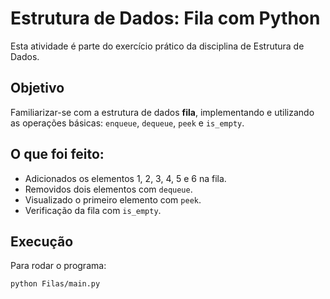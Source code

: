 # Estrutura de Dados: Fila com Python

Esta atividade é parte do exercício prático da disciplina de Estrutura de Dados.

## Objetivo
Familiarizar-se com a estrutura de dados **fila**, implementando e utilizando as operações básicas: `enqueue`, `dequeue`, `peek` e `is_empty`.

## O que foi feito:
- Adicionados os elementos 1, 2, 3, 4, 5 e 6 na fila.
- Removidos dois elementos com `dequeue`.
- Visualizado o primeiro elemento com `peek`.
- Verificação da fila com `is_empty`.

## Execução
Para rodar o programa:

```bash
python Filas/main.py
